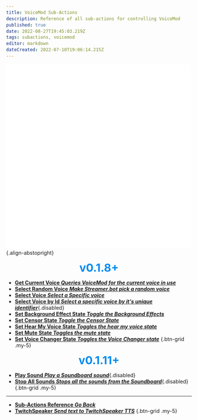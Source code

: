 ```yaml
---
title: VoiceMod Sub-Actions
description: Reference of all sub-actions for controlling VoiceMod
published: true
date: 2022-08-27T19:45:03.219Z
tags: subactions, voicemod
editor: markdown
dateCreated: 2022-07-10T19:06:14.215Z
---
```


![voicemod.png](/logos/voicemod.png){.align-abstopright}

<section class="btn-grid" style="text-align: center;">
  
  <b style="color: #008BF1; font-size: 30px;">v0.1.8+</b>
  
</section>

* [<i style="color: #00fff6;" class="mdi mdi-microphone text--voicemod"></i>**Get Current Voice *Queries VoiceMod for the current voice in use***](/en/Sub-Actions/VoiceMod/Get-Current-Voice)
* [<i style="color: #00fff6;" class="mdi mdi-animation-outline text--voicemod"></i>**Select Random Voice *Make Streamer.bot pick a random voice***](/en/Sub-Actions/VoiceMod/Select-Random-Voice)
* [<i style="color: #00fff6;" class="mdi mdi-microphone text--voicemod"></i>**Select Voice *Select a Specific voice***](/en/Sub-Actions/VoiceMod/Select-Voice)
* [<i style="color: #00fff6;" class="mdi mdi-microphone text--voicemod"></i>**Select Voice by Id *Select a specific voice by it's unique identifier***](/en/Sub-Actions/VoiceMod/Select-Voice-by-ID){.disabled}
* [<i style="color: #00fff6;" class="mdi mdi-wall text--voicemod"></i>**Set Background Effect State *Toggle the Background Effects***](/en/Sub-Actions/VoiceMod/Set-Background-Effect-State)
* [<i style="color: #00fff6;" class="mdi mdi-microphone-off text--voicemod"></i>**Set Censor State *Toggle the Censor State***](/en/Sub-Actions/VoiceMod/Set-Censor-State)
* [<i style="color: #00fff6;" class="mdi mdi-headphones text--voicemod"></i>**Set Hear My Voice State *Toggles the hear my voice state***](/en/Sub-Actions/VoiceMod/Set-Hear-My-Voice-State)
* [<i style="color: #00fff6;" class="mdi mdi-volume-mute text--voicemod"></i>**Set Mute State *Toggles the mute state***](/en/Sub-Actions/VoiceMod/Set-Mute-State)
* [<i style="color: #00fff6;" class="mdi mdi-robot text--voicemod"></i>**Set Voice Changer State *Toggles the Voice Changer state***](/en/Sub-Actions/VoiceMod/Set-Voice-Changer-State)
{.btn-grid .my-5}

<section class="btn-grid" style="text-align: center;">
  
  <b style="color: #008BF1; font-size: 30px;">v0.1.11+</b>
  
</section>

* [<i style="color: #00fff6;" class="mdi mdi-volume-high text--voicemod"></i>**Play Sound *Play a Soundboard sound***](/en/Sub-Actions/VoiceMod/Play-Sound){.disabled}
* [<i style="color: #00fff6;" class="mdi mdi-volume-off text--voicemod"></i>**Stop All Sounds *Stops all the sounds from the Soundboard***](/en/Sub-Actions/VoiceMod/Stop-All-Sounds){.disabled}
{.btn-grid .my-5}

---
 
- [<i class="mdi mdi-chevron-left"></i>**Sub-Actions Reference *Go Back***](/en/Sub-Actions)
- [<i class="mdi mdi-speaker text--twitch"></i> **TwitchSpeaker *Send text to TwitchSpeaker TTS***](/en/Sub-Actions/TwitchSpeaker)
{.btn-grid .my-5}